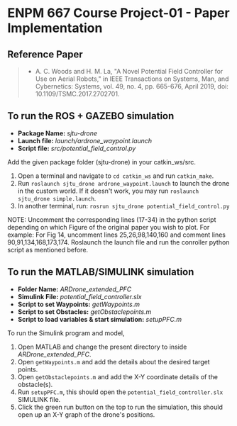 # ENPM 667 Course Project-01 - Paper Implementation 
## Reference Paper 
<!-- > - **Title:** _A Novel Potential Field Controller for Use on Aerial Robots_ -->
<!-- > - **Authors:** _Alexander C. Woods_ and _Hung M. La_, _Senior Member, IEEE_ -->
> * A. C. Woods and H. M. La, "A Novel Potential Field Controller for Use on Aerial Robots," in IEEE Transactions on Systems, Man, and Cybernetics: Systems, vol. 49, no. 4, pp. 665-676, April 2019, doi: 10.1109/TSMC.2017.2702701.

## To run the ROS + GAZEBO simulation 

- **Package Name:** _sjtu-drone_
- **Launch file:** _launch/ardrone_waypoint.launch_
- **Script file:** _src/potential_field_control.py_


Add the given package folder (sjtu-drone) in your catkin_ws/src.

1. Open a terminal and navigate to `cd catkin_ws` and run `catkin_make`.
2. Run `roslaunch sjtu_drone ardrone_waypoint.launch` to launch the drone in the custom world. If it doesn't work, you may run `roslaunch sjtu_drone simple.launch`.
3. In another terminal, run:  `rosrun sjtu_drone potential_field_control.py`

NOTE: Uncomment the corresponding lines (17-34) in the python script depending on which Figure of the original paper you wish to plot.
For example: For Fig 14, uncomment lines 25,26,98,140,160 and comment lines 90,91,134,168,173,174. Roslaunch the launch file and run the conroller python script as mentioned before. 



## To run the MATLAB/SIMULINK simulation

- **Folder Name:** _ARDrone_extended_PFC_
- **Simulink File:** _potential_field_controller.slx_
- **Script to set Waypoints:** _getWaypoints.m_
- **Script to set Obstacles:** _getObstaclepoints.m_
- **Script to load variables & start simulation:** _setupPFC.m_


To run the Simulink program and model,

1. Open MATLAB and change the present directory to inside _ARDrone_extended_PFC_.
2. Open `getWaypoints.m` and add the details about the desired target points.
3. Open `getObstaclepoints.m` and add the X-Y coordinate details of the obstacle(s).
4. Run `setupPFC.m`, this should open the `potential_field_controller.slx` SIMULINK file.
5. Click the green run button on the top to run the simulation, this should open up an X-Y graph of the drone's positions.


<!-- # About sjtu_drone # -->

<!-- Gazebo-9 and Ubuntu 18.04 compatible SJTU Drone package

sjtu_drone is a quadrotor simulation program forked from ['tum_simulator'] (http://wiki.ros.org/tum_simulator) , which is developed with ROS + Gazebo. It is used for testing visual SLAM algorithms aiding with different sensors, such as IMU, sonar range finder and laser range finder. Here by 'sjtu', it means Shanghai Jiao Tong University. Currently, this program is used for testing algorithms for [UAV contest in SJTU](http://mediasoc.sjtu.edu.cn/wordpress)

# Requirements #
This package is compatible with ROS Melodic version (Ubuntu 18.04). Existing versions on the internet support at most until Gazebo 7. After Gazebo 8.0, the API has gone significant changes; therefore, it was necessary to adapt the package to Gazebo 8.0+ API. As the default version of Gazebo coming with ROS Melodic is 7.0, it is suggested that do not use the full installation but the desktop installation.
```
$ sudo apt-get install ros-melodic-desktop
```
# Download and Compiling #
```
$ cd <catkin_ws>/src
$ git clone https://github.com/tahsinkose/sjtu-drone.git
$ cd <catkin_ws>
$ catkin build
```

Here <catkin_ws> is the path of the catkin workspace. Please refer to the [tutorial](http://wiki.ros.org/ROS/Tutorials) about how to create a catkin workspace in ROS.

# Run
The simplest way is calling after you have built the workspace successfully.

```
$ cd <where you check out the code>
$ source devel/setup.bash
$ roslaunch sjtu_drone simple.launch
```
# Running with keyboard
In second terminal:

```
$ rosrun sjtu_drone drone_keyboard
```


# Read sensor data from ROS topics #
One can use [rqt_gui](http://wiki.ros.org/rqt_gui) to have an extensive amount of utilities for topic visualization and manipulation. Some of the useful topics reside below.
```
forward looking camera :  /drone/front_camera/image_raw
downward looking camera: /drone/down_camera/image_raw
sonar data:  /drone/sonar
laser range data: /drone/laser
``` -->

